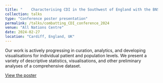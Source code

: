 ```yaml
---
title: "	Characterising CDI in the Southwest of England with the BNSSG Systemwide Dataset"
collection: talks
type: "Conference poster presentation"
permalink: /talks/combatting_CDI_conference_2024
venue: "All Nations Centre"
date: 2024-02-27
location: "Cardiff, England, UK"
---
```


Our work is actively progressing in curation, analytics, and developing visualisations for individual patient and population levels. We present a variety of descriptive statistics, visualisations, and other preliminary analyses of a comprehensive dataset.

[View the poster](https://github.com/DaisyDDD/Posters/blob/main/Characterising%20Clostridiodes%20Difficile%20Infections%20in%20the%20Southwest%20of%20England%20with%20the%20BNSSG%20Systemwide%20Dataset.pdf)
